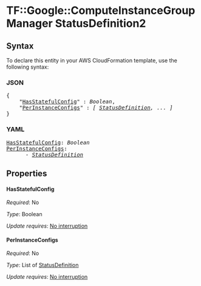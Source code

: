 # TF::Google::ComputeInstanceGroupManager StatusDefinition2

## Syntax

To declare this entity in your AWS CloudFormation template, use the following syntax:

### JSON

<pre>
{
    "<a href="#hasstatefulconfig" title="HasStatefulConfig">HasStatefulConfig</a>" : <i>Boolean</i>,
    "<a href="#perinstanceconfigs" title="PerInstanceConfigs">PerInstanceConfigs</a>" : <i>[ <a href="statusdefinition.md">StatusDefinition</a>, ... ]</i>
}
</pre>

### YAML

<pre>
<a href="#hasstatefulconfig" title="HasStatefulConfig">HasStatefulConfig</a>: <i>Boolean</i>
<a href="#perinstanceconfigs" title="PerInstanceConfigs">PerInstanceConfigs</a>: <i>
      - <a href="statusdefinition.md">StatusDefinition</a></i>
</pre>

## Properties

#### HasStatefulConfig

_Required_: No

_Type_: Boolean

_Update requires_: [No interruption](https://docs.aws.amazon.com/AWSCloudFormation/latest/UserGuide/using-cfn-updating-stacks-update-behaviors.html#update-no-interrupt)

#### PerInstanceConfigs

_Required_: No

_Type_: List of <a href="statusdefinition.md">StatusDefinition</a>

_Update requires_: [No interruption](https://docs.aws.amazon.com/AWSCloudFormation/latest/UserGuide/using-cfn-updating-stacks-update-behaviors.html#update-no-interrupt)

